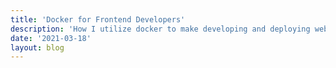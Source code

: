 ```yaml
---
title: 'Docker for Frontend Developers'
description: 'How I utilize docker to make developing and deploying websites easier'
date: '2021-03-18'
layout: blog
---
```


<script context="module">
	export const hydrate = false;
    export const prerender = true;
</script>

<script>
    import Title from "../../components/PageTitle.svelte"
</script>

<Title {title} />

# {title}

I'll be honest, it took me a while to understand what docker was and why/how one would even use it in a typical workflow. I've read the documentation months ago to understand the basics but never knew how I could apply it into my own workflow or projects until recently. That's when I started to use it wherever I could.

## A tl;dr of what docker is

Docker is a platform for developing and deploying applications wherever docker is installed. Before docker there were VMs (such as virtualbox) where you could take an image, usually an operating system, and stick it on some virtual hardware that you would then configure to your needs and then use that image in production to run whatever service you configured it for. Docker is similar to that but much lighter and much easier to get up and running.

With docker you're able to pull pre-configured images from the docker "hub" and get up and running in a matter of minutes. Docker also allows you to create an environment that is consistent no matter where the application is running which I think is a huge plus because I've run into situations where I switch computers and for whatever reason the thing I'm working on just doesn't work!

## Getting up and running, fast

Typically when I start a new project, be it a website or a discord bot, I'll usually end up needing some sort of database. Usually I would download the software needed to run the database on my computer and maybe a client to view the data in the database. Now, I'd just use docker and pull whatever image I needed for the database I'm using.

```bash
docker pull postgres
docker run --name -d -p 5432:5432 -e POSTGRES_PASSWORD=password postgres
```

That's it! That's all I would need to get a postgres database running.

I'll explain what some of these command line options mean.

```bash
docker pull postgres
```

With this command I'm saying, "On docker hub, find the postgres image and download it".

There are a ton of images on docker hub for services you may neeed such as redis, apache, mongoDB, etc.

```bash
docker run --name postgres -d -p 5432:5432 -e POSTGRES_PASSWORD=password postgres
```

This command is a little more involved so I'll break it down.

`` docker run` --name postgres `` is how you would spin up a new container (a new, tiny instance of postgres) and the name of the container would be postgres. By default if no name is given then docker will generate a random one. It's good practice to give your containers a name because they become easier to identify and easy to remember should you need to stop or start the container.

`-d` just means run the container in daemon mode, instead of in the foreground.

`-p 5432:5432` this is where you would set the port for the container so that the docker host can communicate with the container. Postgres runs on the port 5432 so we would need to say port 5432 on the host maps to port 5432 on the container.

`-e POSTGRES_PASSWORD=password` to set environment variables at runtime you would need to provide the -e flag. An alternative to this would be to have a file where your secrets live and use `--env-file .env` instead.

`postgres` last but not least the image you want to run. You can see a list of images you have dowloaded on your machine with `docker images`.

## Conclusion

This post is mostly just a tl;dr of how to get started with docker as well as showing how easy it is. There are other things I wanted to cover such as building your own image, pushing an image to docker hub as well as deploying an image but I felt that would be a lot for a blog post so I'll leave some resources that helped me a bunch when I was learning about docker.

[Docker and Kubernetes for beginners (FreeCodeCamp)](https://www.youtube.com/watch?v=Wf2eSG3owoA&t=1999s)

[Docker documentation](https://docs.docker.com/reference/)

[Deploying docker images to Heroku](https://devcenter.heroku.com/categories/deploying-with-docker)
